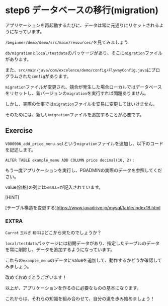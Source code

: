 
# step6 データベースの移行(migration)

アプリケーションを再起動するたびに、データは常に元通りにリセットされるようになっています。

`/beginner/demo/demo/src/main/resources/`を見てみましょう

`db/migrationとlocal/testdata`のパッケージがあり、そこに`migration`ファイルがあります。

また、`src/main/java/com/excelence/demo/config/FlywayConfig.java`にプログラムされた`config`があります。

`migration`ファイルが変更され、競合が発生した場合ローカルではデータベースをリセットし、新バージョンの`migration`を実行すれば問題ありません。

しかし、実際の仕事では`migration`ファイルを安易に変更してはいけません。

そのためには、新しい`migration`ファイルを追加することが必要です。

## Exercise

`V000006_add_price_menu.sql`という`migration`ファイルを追加し、以下のコードを記述します。

`ALTER TABLE example_menu ADD COLUMN price decimal(10, 2)；`

もう一度アプリケーションを実行し、PGADMINの実際のデータを参照してください。

value(価格)の列には`=NULL=`が記入されています。

[HINT]

[テーブル構造を変更する]https://www.javadrive.jp/mysql/table/index18.html

### EXTRA
`Carrot` `玉ねぎ` `和牛`はどこから来たのでしょうか？

`local/testdata`パッケージには初期データがあり、指定したテーブルのデータを常に削除し、データを追加するようになっています。

これらの`example_menu`のデータにvalueを追加して、動作するかどうか確認してみましょう。


改めておめでとうございます！

以上が、アプリケーションを作るのに必要なものの基本になります。

これからは、それらの知識を組み合わせて、自分の道を歩み始めましょう！